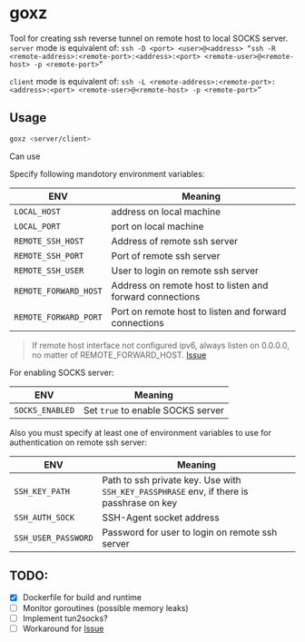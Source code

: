 # goxz

Tool for creating ssh reverse tunnel on remote host to local SOCKS server.
`server` mode is equivalent of:
`ssh -D <port> <user>@<address> “ssh -R <remote-address>:<remote-port>:<address>:<port> <remote-user>@<remote-host> -p <remote-port>”`

`client` mode is equivalent of:
`ssh -L <remote-address>:<remote-port>:<address>:<port> <remote-user>@<remote-host> -p <remote-port>”`

## Usage

```bash
goxz <server/client>
```

Can use

Specify following mandotory environment variables:

| ENV                   | Meaning                                                  |
| --------------------- | -------------------------------------------------------- |
| `LOCAL_HOST`          | address on local machine                                 |
| `LOCAL_PORT`          | port on local machine                                    |
| `REMOTE_SSH_HOST`     | Address of remote ssh server                             |
| `REMOTE_SSH_PORT`     | Port of remote ssh server                                |
| `REMOTE_SSH_USER`     | User to login on remote ssh server                       |
| `REMOTE_FORWARD_HOST` | Address on remote host to listen and forward connections |
| `REMOTE_FORWARD_PORT` | Port on remote host to listen and forward connections    |

> If remote host interface not configured ipv6, always listen on 0.0.0.0, no matter of REMOTE_FORWARD_HOST. [Issue](https://github.com/golang/go/issues/18806)

For enabling SOCKS server:

| ENV             | Meaning                           |
| --------------- | --------------------------------- |
| `SOCKS_ENABLED` | Set `true` to enable SOCKS server |


Also you must specify at least one of environment variables to use for authentication on remote ssh server:

| ENV                 | Meaning                                                                                  |
| ------------------- | ---------------------------------------------------------------------------------------- |
| `SSH_KEY_PATH`      | Path to ssh private key. Use with `SSH_KEY_PASSPHRASE` env, if there is passhrase on key |
| `SSH_AUTH_SOCK`     | SSH-Agent socket address                                                                 |
| `SSH_USER_PASSWORD` | Password for user to login on remote ssh server                                          |

## TODO:

- [x] Dockerfile for build and runtime
- [ ] Monitor goroutines (possible memory leaks)
- [ ] Implement tun2socks?
- [ ] Workaround for [Issue](https://github.com/golang/go/issues/18806)
